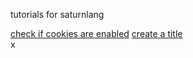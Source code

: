 <p>tutorials for saturnlang</p>
<a href="cookiesenabled.html">check if cookies are enabled</a>
<a href="title.html">create a title</a>
<script src="url.js"></script>
<div id="nav"><span onclick="close()">x</span></div>
<script src="code.js">function(){
  doc.getElementById("nav").style.display ="none";
  }
 </script>
